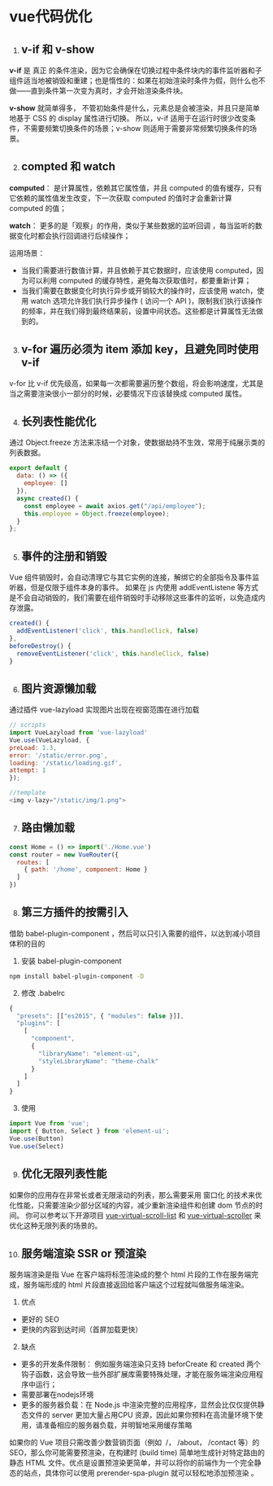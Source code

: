 # vue代码优化

1. ## v-if 和 v-show

**v-if** 是 真正 的条件渲染，因为它会确保在切换过程中条件块内的事件监听器和子组件适当地被销毁和重建；也是惰性的：如果在初始渲染时条件为假，则什么也不做——直到条件第一次变为真时，才会开始渲染条件块。

**v-show** 就简单得多， 不管初始条件是什么，元素总是会被渲染，并且只是简单地基于 CSS 的 display 属性进行切换。
所以，v-if 适用于在运行时很少改变条件，不需要频繁切换条件的场景；v-show 则适用于需要非常频繁切换条件的场景。


2. ## compted 和 watch

**computed**： 是计算属性，依赖其它属性值，并且 computed 的值有缓存，只有它依赖的属性值发生改变，下一次获取 computed 的值时才会重新计算 computed  的值；

**watch**： 更多的是「观察」的作用，类似于某些数据的监听回调 ，每当监听的数据变化时都会执行回调进行后续操作；

运用场景：
* 当我们需要进行数值计算，并且依赖于其它数据时，应该使用 computed，因为可以利用 computed 的缓存特性，避免每次获取值时，都要重新计算；
* 当我们需要在数据变化时执行异步或开销较大的操作时，应该使用 watch，使用 watch 选项允许我们执行异步操作 ( 访问一个 API )，限制我们执行该操作的频率，并在我们得到最终结果前，设置中间状态。这些都是计算属性无法做到的。

3. ## v-for 遍历必须为 item 添加 key，且避免同时使用 v-if
v-for 比 v-if 优先级高，如果每一次都需要遍历整个数组，将会影响速度，尤其是当之需要渲染很小一部分的时候，必要情况下应该替换成 computed 属性。

4. ## 长列表性能优化

通过 Object.freeze 方法来冻结一个对象，使数据劫持不生效，常用于纯展示类的列表数据。
```javascript
export default {
  data: () => ({
    employee: []
  }),
  async created() {
    const employee = await axios.get("/api/employee");
    this.employee = Object.freeze(employee);
  }
};
```

5. ## 事件的注册和销毁
Vue 组件销毁时，会自动清理它与其它实例的连接，解绑它的全部指令及事件监听器，但是仅限于组件本身的事件。 如果在 js 内使用 addEventListene 等方式是不会自动销毁的，我们需要在组件销毁时手动移除这些事件的监听，以免造成内存泄露。

```javascript
created() {
  addEventListener('click', this.handleClick, false)
},
beforeDestroy() {
  removeEventListener('click', this.handleClick, false)
}
```

6. ## 图片资源懒加载
通过插件 vue-lazyload  实现图片出现在视窗范围在进行加载

```javascript
// scripts
import VueLazyload from 'vue-lazyload'
Vue.use(VueLazyload, {
preLoad: 1.3,
error: '/static/error.png',
loading: '/static/loading.gif',
attempt: 1
});

//template
<img v-lazy="/static/img/1.png">

```

7. ## 路由懒加载

```javascript
const Home = () => import('./Home.vue')
const router = new VueRouter({
  routes: [
    { path: '/home', component: Home }
  ]
})

```

8. ## 第三方插件的按需引入
借助 babel-plugin-component ，然后可以只引入需要的组件，以达到减小项目体积的目的
1. 安装 babel-plugin-component

```bash
npm install babel-plugin-component -D
```
2. 修改 .babelrc 
``` javascript
{
  "presets": [["es2015", { "modules": false }]],
  "plugins": [
    [
      "component",
      {
        "libraryName": "element-ui",
        "styleLibraryName": "theme-chalk"
      }
    ]
  ]
}
```

3. 使用
``` javascript
import Vue from 'vue';
import { Button, Select } from 'element-ui';
Vue.use(Button)
Vue.use(Select)
```

9. ## 优化无限列表性能
如果你的应用存在非常长或者无限滚动的列表，那么需要采用 窗口化 的技术来优化性能，只需要渲染少部分区域的内容，减少重新渲染组件和创建 dom 节点的时间。 你可以参考以下开源项目 [vue-virtual-scroll-list](https://github.com/tangbc/vue-virtual-scroll-list) 和 [vue-virtual-scroller](https://github.com/Akryum/vue-virtual-scroller)  来优化这种无限列表的场景的。


10. ## 服务端渲染 SSR or 预渲染

服务端渲染是指 Vue 在客户端将标签渲染成的整个 html 片段的工作在服务端完成，服务端形成的 html 片段直接返回给客户端这个过程就叫做服务端渲染。

1. 优点
 * 更好的 SEO
 * 更快的内容到达时间（首屏加载更快）
2. 缺点
 * 更多的开发条件限制： 例如服务端渲染只支持 beforCreate 和 created 两个钩子函数，这会导致一些外部扩展库需要特殊处理，才能在服务端渲染应用程序中运行；
 * 需要部署在nodejs环境
 * 更多的服务器负载：在 Node.js 中渲染完整的应用程序，显然会比仅仅提供静态文件的 server 更加大量占用CPU 资源，因此如果你预料在高流量环境下使用，请准备相应的服务器负载，并明智地采用缓存策略

如果你的 Vue 项目只需改善少数营销页面（例如  /， /about， /contact 等）的 SEO，那么你可能需要预渲染，在构建时 (build time) 简单地生成针对特定路由的静态 HTML 文件。优点是设置预渲染更简单，并可以将你的前端作为一个完全静态的站点，具体你可以使用 prerender-spa-plugin 就可以轻松地添加预渲染 。
